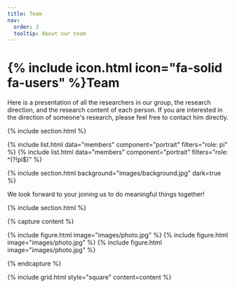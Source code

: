 ```yaml
---
title: Team
nav:
  order: 3
  tooltip: About our team
---
```


# {% include icon.html icon="fa-solid fa-users" %}Team

Here is a presentation of all the researchers in our group, the research direction, and the research content of each person. If you are interested in the direction of someone's research, please feel free to contact him directly.

{% include section.html %}

{% include list.html data="members" component="portrait" filters="role: pi" %}
{% include list.html data="members" component="portrait" filters="role: ^(?!pi$)" %}

{% include section.html background="images/background.jpg" dark=true %}

We look forward to your joining us to do meaningful things together!

{% include section.html %}

{% capture content %}

{% include figure.html image="images/photo.jpg" %}
{% include figure.html image="images/photo.jpg" %}
{% include figure.html image="images/photo.jpg" %}

{% endcapture %}

{% include grid.html style="square" content=content %}
